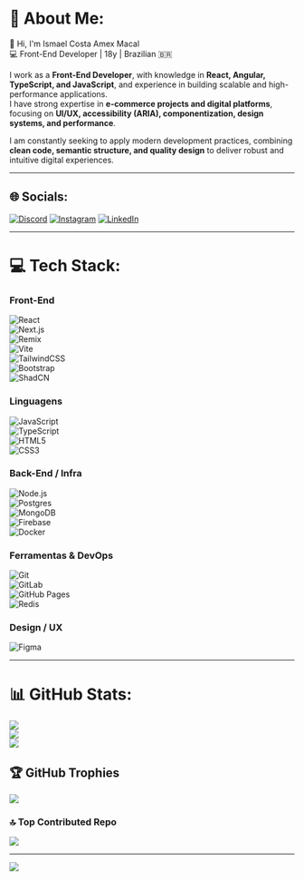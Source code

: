# 💫 About Me:
👋 Hi, I'm Ismael Costa Amex Macal  
💻 Front-End Developer | 18y | Brazilian 🇧🇷  

I work as a **Front-End Developer**, with knowledge in **React, Angular, TypeScript, and JavaScript**, and experience in building scalable and high-performance applications.  
I have strong expertise in **e-commerce projects and digital platforms**, focusing on **UI/UX, accessibility (ARIA), componentization, design systems, and performance**.  

I am constantly seeking to apply modern development practices, combining **clean code, semantic structure, and quality design** to deliver robust and intuitive digital experiences.

---

## 🌐 Socials:
[![Discord](https://img.shields.io/badge/Discord-%237289DA.svg?logo=discord&logoColor=white)](https://discord.gg/ismael_costa) 
[![Instagram](https://img.shields.io/badge/Instagram-%23E4405F.svg?logo=Instagram&logoColor=white)](https://instagram.com/_ismaelcost_) 
[![LinkedIn](https://img.shields.io/badge/LinkedIn-%230077B5.svg?logo=linkedin&logoColor=white)](https://linkedin.com/in/ismael-costa-amex-macal-1a344b207)

---

# 💻 Tech Stack:

### Front-End
![React](https://img.shields.io/badge/react-%2320232a.svg?style=flat-square&logo=react&logoColor=%2361DAFB)  
![Next.js](https://img.shields.io/badge/next.js-000000?style=flat-square&logo=nextdotjs&logoColor=white)  
![Remix](https://img.shields.io/badge/remix-%23000000.svg?style=flat-square&logo=remix&logoColor=white)  
![Vite](https://img.shields.io/badge/vite-%23646CFF.svg?style=flat-square&logo=vite&logoColor=white)  
![TailwindCSS](https://img.shields.io/badge/tailwindcss-%2338B2AC.svg?style=flat-square&logo=tailwind-css&logoColor=white)  
![Bootstrap](https://img.shields.io/badge/bootstrap-%23563D7C.svg?style=flat-square&logo=bootstrap&logoColor=white)  
![ShadCN](https://img.shields.io/badge/Shadcn/UI-111111?style=flat-square&logoColor=white)  

### Linguagens
![JavaScript](https://img.shields.io/badge/javascript-%23323330.svg?style=flat-square&logo=javascript&logoColor=%23F7DF1E)  
![TypeScript](https://img.shields.io/badge/typescript-%23007ACC.svg?style=flat-square&logo=typescript&logoColor=white)  
![HTML5](https://img.shields.io/badge/html5-%23E34F26.svg?style=flat-square&logo=html5&logoColor=white)  
![CSS3](https://img.shields.io/badge/css3-%231572B6.svg?style=flat-square&logo=css3&logoColor=white)  

### Back-End / Infra
![Node.js](https://img.shields.io/badge/node.js-6DA55F?style=flat-square&logo=node.js&logoColor=white)  
![Postgres](https://img.shields.io/badge/postgres-%23316192.svg?style=flat-square&logo=postgresql&logoColor=white)  
![MongoDB](https://img.shields.io/badge/MongoDB-%234ea94b.svg?style=flat-square&logo=mongodb&logoColor=white)  
![Firebase](https://img.shields.io/badge/Firebase-039BE5?style=flat-square&logo=Firebase&logoColor=white)  
![Docker](https://img.shields.io/badge/docker-%230db7ed.svg?style=flat-square&logo=docker&logoColor=white)  

### Ferramentas & DevOps
![Git](https://img.shields.io/badge/Git-fc6d26?style=flat-square&logo=git&logoColor=white)  
![GitLab](https://img.shields.io/badge/GitLab-%23181717.svg?style=flat-square&logo=gitlab&logoColor=white)  
![GitHub Pages](https://img.shields.io/badge/github%20pages-121013?style=flat-square&logo=github&logoColor=white)   
![Redis](https://img.shields.io/badge/redis-%23DD0031.svg?style=flat-square&logo=redis&logoColor=white)  

### Design / UX
![Figma](https://img.shields.io/badge/figma-%23F24E1E.svg?style=flat-square&logo=figma&logoColor=white)  

---

# 📊 GitHub Stats:
![](https://github-readme-stats.vercel.app/api?username=IsmaelCosta949&theme=tokyonight&hide_border=false&include_all_commits=true&count_private=true)<br/>
![](https://github-readme-streak-stats.herokuapp.com/?user=IsmaelCosta949&theme=tokyonight&hide_border=false)<br/>
![](https://github-readme-stats.vercel.app/api/top-langs/?username=IsmaelCosta949&theme=tokyonight&hide_border=false&include_all_commits=true&count_private=true&layout=compact)

## 🏆 GitHub Trophies
![](https://github-profile-trophy.vercel.app/?username=IsmaelCosta949&theme=tokyonight&no-frame=false&no-bg=false&margin-w=4)

### 🔝 Top Contributed Repo
![](https://github-contributor-stats.vercel.app/api?username=IsmaelCosta949&limit=5&theme=tokyonight&combine_all_yearly_contributions=true)

---

[![](https://visitcount.itsvg.in/api?id=IsmaelCosta949&icon=5&color=1)](https://visitcount.itsvg.in)
